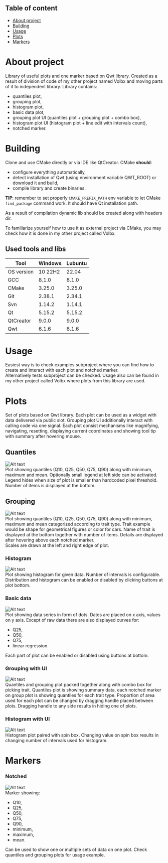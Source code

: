 ## Table of content
- [About project](#about-project)
- [Building](#building)
- [Usage](#usage)
- [Plots](#plots)
- [Markers](#markers)


# About project
 Library of useful plots and one marker based on Qwt library. Created as a result of division of code of my other project named Volbx and moving parts of it to independent library. Library contains:  
 + quantiles plot,
 + grouping plot,
 + histogram plot,
 + basic data plot,
 + grouping plot UI (quantiles plot + grouping plot + combo box),
 + histogram plot UI (histogram plot + line edit with intervals count),
 + notched marker.
  
# Building
Clone and use CMake directly or via IDE like QtCreator. CMake **should**:
+ configure everything automatically,
+ detect installation of Qwt (using environment variable QWT_ROOT) or download it and build,
+ compile library and create binaries.

**TIP**: remember to set properly `CMAKE_PREFIX_PATH` env variable to let CMake `find_package` command work. It should have Qt installation path.  

As a result of compilation dynamic lib should be created along with headers dir.

To familiarize yourself how to use it as external project via CMake, you may check how it is done in my other project called Volbx.

## Used tools and libs
| Tool |  Windows | Lubuntu |
| --- | --- | --- |
| OS version | 10 22H2 | 22.04 |
| GCC | 8.1.0 | 8.1.0 |
| CMake | 3.25.0 | 3.25.0 |
| Git | 2.38.1 | 2.34.1 |
| Svn | 1.14.2 | 1.14.1 |
| Qt | 5.15.2 | 5.15.2 |
| QtCreator | 9.0.0 |9.0.0 |
| Qwt | 6.1.6 | 6.1.6 |


# Usage
Easiest way is to check examples subproject where you can find how to create and interact with each plot and notched marker.  
Alternatively tests subproject can be checked. Usage also can be found in my other project called Volbx where plots from this library are used.

# Plots
Set of plots based on Qwt library. Each plot can be used as a widget with data delivered via public slot. Grouping plot UI additionally interact with calling code via one signal. Each plot consist mechanisms like magnifying, navigating, resetting, displaying current coordinates and showing tool tip with summary after hovering mouse.
## Quantiles
![Alt text](QuantilesPlot.png?raw=true "Quantiles Plot")  
Plot showing quantiles (Q10, Q25, Q50, Q75, Q90) along with minimum, maximum and mean. Optionally small legend at left side can be activated. Legend hides when size of plot is smaller than hardcoded pixel threshold.   
Number of items is displayed at the bottom.  
## Grouping
![Alt text](GroupingPlot.png?raw=true "Grouping plot")  
Plot showing quantiles (Q10, Q25, Q50, Q75, Q90) along with minimum, maximum and mean categorized according to trait type. 
Trait example would be shape for geometrical figures or color for cars. Name of trait is displayed at the bottom together with number of items. Details are displayed after hovering above each notched marker.  
Scales are drawn at the left and right edge of plot.
### Histogram
![Alt text](HistogramPlot.png?raw=true "Histogram plot")  
Plot showing histogram for given data. Number of intervals is configurable. Distribution and histogram can be enabled or disabled by clicking buttons at plot bottom.
### Basic data
![Alt text](BasicDataPlot.png?raw=true "Basic data plot")  
Plot showing data series in form of dots. Dates are placed on x axis, values on y axis. Except of raw data there are also displayed curves for:
+ Q25,
+ Q50,
+ Q75,
+ linear regression.

Each part of plot can be enabled or disabled using buttons at bottom.
### Grouping with UI
![Alt text](GroupingPlotUI.png?raw=true "Grouping with UI")  
Quantiles and grouping plot packed together along with combo box for picking trait. Quantiles plot is showing summary data, each notched marker on group plot is showing quantiles for each trait type. Proportion of area used for each plot can be changed by dragging handle placed between plots. Dragging handle to any side results in hiding one of plots. 
### Histogram with UI
![Alt text](QuantilesPlotUI.png?raw=true "Histogram with UI")  
Histogram plot paired with spin box. Changing value on spin box results in changing number of intervals used for histogram.

# Markers
### Notched
![Alt text](NotchedMarker.png?raw=true "Notched marker")  
Marker showing:
+ Q10,
+ Q25,
+ Q50,
+ Q75,
+ Q90,
+ minimum,
+ maximum,
+ mean.

Can be used to show one or multiple sets of data on one plot. Check quantiles and grouping plots for usage example. 